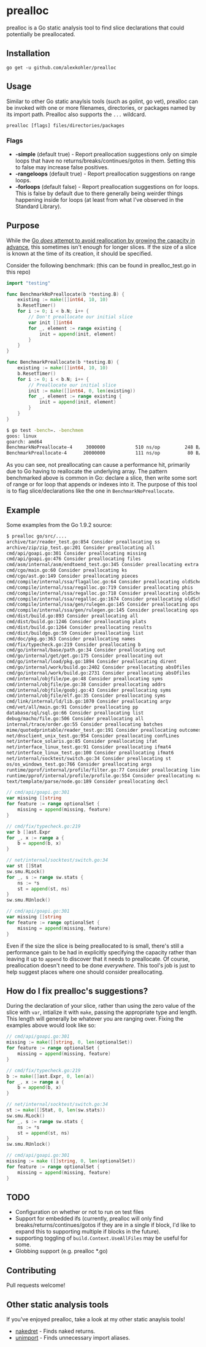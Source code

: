# prealloc

prealloc is a Go static analysis tool to find slice declarations that could potentially be preallocated.

## Installation

    go get -u github.com/alexkohler/prealloc

## Usage

Similar to other Go static anaylsis tools (such as golint, go vet), prealloc can be invoked with one or more filenames, directories, or packages named by its import path. Prealloc also supports the `...` wildcard. 

    prealloc [flags] files/directories/packages

### Flags
- **-simple** (default true) - Report preallocation suggestions only on simple loops that have no returns/breaks/continues/gotos in them. Setting this to false may increase false positives.
- **-rangeloops** (default true) - Report preallocation suggestions on range loops.
- **-forloops** (default false) - Report preallocation suggestions on for loops. This is false by default due to there generally being weirder things happening inside for loops (at least from what I've observed in the Standard Library).

## Purpose

While the [Go *does* attempt to avoid reallocation by growing the capacity in advance](https://github.com/golang/go/blob/87e48c5afdcf5e01bb2b7f51b7643e8901f4b7f9/src/runtime/slice.go#L100-L112), this sometimes isn't enough for longer slices.  If the size of a slice is known at the time of its creation, it should be specified.

Consider the following benchmark: (this can be found in prealloc_test.go in this repo)

```Go
import "testing"

func BenchmarkNoPreallocate(b *testing.B) {
	existing := make([]int64, 10, 10)
	b.ResetTimer()
	for i := 0; i < b.N; i++ {
		// Don't preallocate our initial slice
		var init []int64
		for _, element := range existing {
			init = append(init, element)
		}
	}
}

func BenchmarkPreallocate(b *testing.B) {
	existing := make([]int64, 10, 10)
	b.ResetTimer()
	for i := 0; i < b.N; i++ {
		// Preallocate our initial slice
		init := make([]int64, 0, len(existing))
		for _, element := range existing {
			init = append(init, element)
		}
	}
}
```

```Bash
$ go test -bench=. -benchmem
goos: linux
goarch: amd64
BenchmarkNoPreallocate-4   	 3000000	       510 ns/op	     248 B/op	       5 allocs/op
BenchmarkPreallocate-4     	20000000	       111 ns/op	      80 B/op	       1 allocs/op
```

As you can see, not preallocating can cause a performance hit, primarily due to Go having to reallocate the underlying array. The pattern benchmarked above is common in Go: declare a slice, then write some sort of range or for loop that appends or indexes into it. The purpose of this tool is to flag slice/declarations like the one in `BenchmarkNoPreallocate`. 

## Example

Some examples from the Go 1.9.2 source:

```Bash
$ prealloc go/src/....
archive/tar/reader_test.go:854 Consider preallocating ss
archive/zip/zip_test.go:201 Consider preallocating all
cmd/api/goapi.go:301 Consider preallocating missing
cmd/api/goapi.go:476 Consider preallocating files
cmd/asm/internal/asm/endtoend_test.go:345 Consider preallocating extra
cmd/cgo/main.go:60 Consider preallocating ks
cmd/cgo/ast.go:149 Consider preallocating pieces
cmd/compile/internal/ssa/flagalloc.go:64 Consider preallocating oldSched
cmd/compile/internal/ssa/regalloc.go:719 Consider preallocating phis
cmd/compile/internal/ssa/regalloc.go:718 Consider preallocating oldSched
cmd/compile/internal/ssa/regalloc.go:1674 Consider preallocating oldSched
cmd/compile/internal/ssa/gen/rulegen.go:145 Consider preallocating ops
cmd/compile/internal/ssa/gen/rulegen.go:145 Consider preallocating ops
cmd/dist/build.go:893 Consider preallocating all
cmd/dist/build.go:1246 Consider preallocating plats
cmd/dist/build.go:1264 Consider preallocating results
cmd/dist/buildgo.go:59 Consider preallocating list
cmd/doc/pkg.go:363 Consider preallocating names
cmd/fix/typecheck.go:219 Consider preallocating b
cmd/go/internal/base/path.go:34 Consider preallocating out
cmd/go/internal/get/get.go:175 Consider preallocating out
cmd/go/internal/load/pkg.go:1894 Consider preallocating dirent
cmd/go/internal/work/build.go:2402 Consider preallocating absOfiles
cmd/go/internal/work/build.go:2731 Consider preallocating absOfiles
cmd/internal/objfile/pe.go:48 Consider preallocating syms
cmd/internal/objfile/pe.go:38 Consider preallocating addrs
cmd/internal/objfile/goobj.go:43 Consider preallocating syms
cmd/internal/objfile/elf.go:35 Consider preallocating syms
cmd/link/internal/ld/lib.go:1070 Consider preallocating argv
cmd/vet/all/main.go:91 Consider preallocating pp
database/sql/sql.go:66 Consider preallocating list
debug/macho/file.go:506 Consider preallocating all
internal/trace/order.go:55 Consider preallocating batches
mime/quotedprintable/reader_test.go:191 Consider preallocating outcomes
net/dnsclient_unix_test.go:954 Consider preallocating confLines
net/interface_solaris.go:85 Consider preallocating ifat
net/interface_linux_test.go:91 Consider preallocating ifmat4
net/interface_linux_test.go:100 Consider preallocating ifmat6
net/internal/socktest/switch.go:34 Consider preallocating st
os/os_windows_test.go:766 Consider preallocating args
runtime/pprof/internal/profile/filter.go:77 Consider preallocating lines
runtime/pprof/internal/profile/profile.go:554 Consider preallocating names
text/template/parse/node.go:189 Consider preallocating decl
```

```Go
// cmd/api/goapi.go:301
var missing []string
for feature := range optionalSet {
	missing = append(missing, feature)
}

// cmd/fix/typecheck.go:219
var b []ast.Expr
for _, x := range a {
	b = append(b, x)
}

// net/internal/socktest/switch.go:34
var st []Stat
sw.smu.RLock()
for _, s := range sw.stats {
	ns := *s
	st = append(st, ns)
}
sw.smu.RUnlock()

// cmd/api/goapi.go:301
var missing []string
for feature := range optionalSet {
	missing = append(missing, feature)
}
```

Even if the size the slice is being preallocated to is small, there's still a performance gain to be had in explicitly specifying the capacity rather than leaving it up to `append` to discover that it needs to preallocate. Of course, preallocation doesn't need to be done *everywhere*. This tool's job is just to help suggest places where one should consider preallocating.

## How do I fix prealloc's suggestions?

During the declaration of your slice, rather than using the zero value of the slice with `var`, intialize it with `make`, passing the appropriate type and length. This length will generally be whatever you are ranging over. Fixing the examples above would look like so:

```Go
// cmd/api/goapi.go:301
missing := make([]string, 0, len(optionalSet))
for feature := range optionalSet {
	missing = append(missing, feature)
}

// cmd/fix/typecheck.go:219
b := make([]ast.Expr, 0, len(a))
for _, x := range a {
	b = append(b, x)
}

// net/internal/socktest/switch.go:34
st := make([]Stat, 0, len(sw.stats))
sw.smu.RLock()
for _, s := range sw.stats {
	ns := *s
	st = append(st, ns)
}
sw.smu.RUnlock()

// cmd/api/goapi.go:301
missing := make ([]string, 0, len(optionalSet))
for feature := range optionalSet {
	missing = append(missing, feature)
}
```



## TODO

- Configuration on whether or not to run on test files
- Support for embedded ifs (currently, prealloc will only find breaks/returns/continues/gotos if they are in a single if block, I'd like to expand this to supporting multiple if blocks in the future).
- supporting toggling of `build.Context.UseAllFiles` may be useful for some. 
- Globbing support (e.g. prealloc *.go)


## Contributing

Pull requests welcome!


## Other static analysis tools

If you've enjoyed prealloc, take a look at my other static anaylsis tools!
- [nakedret](https://github.com/alexkohler/nakedret) - Finds naked returns.
- [unimport](https://github.com/alexkohler/unimport) - Finds unnecessary import aliases.
